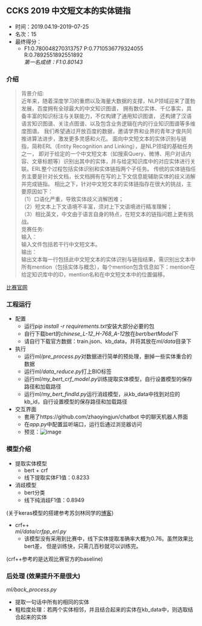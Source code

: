 ## CCKS 2019 中文短文本的实体链指
* 时间：2019.04.19-2019-07-25
* 名次：15
* 最终得分：
    * F1:0.780048270313757 P:0.7710536779324055 R:0.7892551892551892  
    *第一名成绩：F1:0.80143* 


### 介绍
> 背景介绍:  
近年来，随着深度学习的重燃以及海量大数据的支撑，NLP领域迎来了蓬勃发展，百度拥有全球最大的中文知识图谱，
拥有数亿实体、千亿事实，具备丰富的知识标注与关联能力，不仅构建了通用知识图谱，
还构建了汉语语言知识图谱、关注点图谱、以及包含业务逻辑在内的行业知识图谱等多维度图谱。
我们希望通过开放百度的数据，邀请学界和业界的青年才俊共同推进算法进步，激发更多灵感和火花。
面向中文短文本的实体识别与链指，简称ERL（Entity Recognition and Linking），是NLP领域的基础任务之一，
即对于给定的一个中文短文本（如搜索Query、微博、用户对话内容、文章标题等）识别出其中的实体，并与给定知识库中的对应实体进行关联。ERL整个过程包括实体识别和实体链指两个子任务。 
传统的实体链指任务主要是针对长文档，长文档拥有在写的上下文信息能辅助实体的歧义消解并完成链指。
相比之下，针对中文短文本的实体链指存在很大的挑战，主要原因如下：  
（1）口语化严重，导致实体歧义消解困难；   
（2）短文本上下文语境不丰富，须对上下文语境进行精准理解；  
（3）相比英文，中文由于语言自身的特点，在短文本的链指问题上更有挑战。  
竞赛任务:  
输入：  
输入文件包括若干行中文短文本。  
输出：  
输出文本每一行包括此中文短文本的实体识别与链指结果，需识别出文本中所有mention（包括实体与概念），每个mention包含信息如下：mention在给定知识库中的ID，mention名和在中文短文本中的位置偏移。

[比赛官网](https://biendata.com/competition/ccks_2019_el/)

### 工程运行
* 配置
    * 运行*pip install -r requirements.txt*安装大部分必要的包
    * 自行下载bert的*chinese_L-12_H-768_A-12*放在*bert/bertModel*下
    * 请自行下载官方数据：train.json、kb_data，并将其放在*ml/data*目录下
* 执行
    * 运行*ml/pre_process.py*对数据进行简单的预处理，删掉一些实体重合的数据
    * 运行*ml/data_reduce.py*打上BIO标签
    * 运行*ml/my_bert_crf_model.py*训练提取实体模型，自行设置模型的保存路径和加载路径
    * 运行*ml/my_bert_findId.py*运行消歧模型，从kb_data中找到对应的kb_id，自行设置模型的保存路径和加载路径
* 交互界面
    * 套用了https://github.com/zhaoyingjun/chatbot 中的聊天机器人界面
    * 在*app.py*中配置监听端口，运行后通过浏览器访问
    * 预览：![image](https://user-images.githubusercontent.com/25412051/61956626-1a506900-aff0-11e9-84dc-b83967581235.JPG)
    
### 模型介绍
* 提取实体模型
    * bert + crf 
    * 线下提取实体F1值：0.8233
* 消歧模型
    * bert分类  
    * 线下纯消歧F1值：0.8949
   
(关于keras模型的搭建参考苏剑林同学的[博客](https://spaces.ac.cn/))
* crf++  
*ml/data/crfpp_erl.py*
    * 该模型没有采用到比赛中，线下实体提取准确率大概为0.76。虽然效果比bert差，
    但是训练快，只需几百秒就可以训练完。  
    
(crf++参考的是达观比赛官方的baseline)

### 后处理 (效果提升不是很大)
*ml/back_process.py*
* 提取一句话中所有的相同的实体
* 粗粒度处理：若两个实体相邻，并且结合起来的实体在kb_data中，则选取结合起来的实体
    
    




